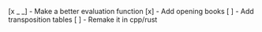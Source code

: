 [x _ _] - Make a better evaluation function 
[x] - Add opening books
[ ] - Add transposition tables
[ ] - Remake it in cpp/rust